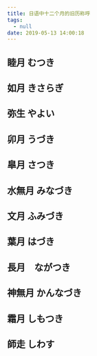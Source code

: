 ```yaml
---
title: 日语中十二个月的旧历称呼
tags:
  - null
date: 2019-05-13 14:00:18
---
```


## 睦月 むつき

## 如月 きさらぎ

## 弥生 やよい

## 卯月 うづき

## 皐月 さつき

## 水無月 みなづき

## 文月 ふみづき

## 葉月 はづき

## 長月　ながつき

## 神無月 かんなづき

## 霜月 しもつき

## 師走 しわす
